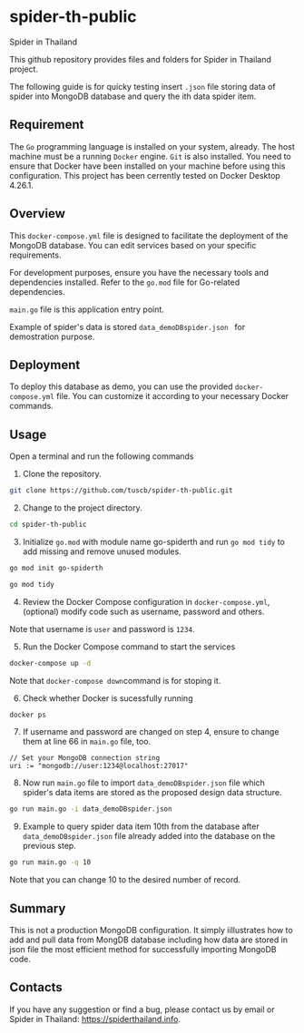 # spider-th-public
Spider in Thailand

This github repository provides files and folders for Spider in Thailand project.

The following guide is for quicky testing insert `.json` file storing data of spider into MongoDB database and query the ith data spider item.


## Requirement
The `Go` programming language is installed on your system, already.
The host machine must be a running `Docker` engine. `Git` is also installed.
You need to ensure that Docker have been installed on your machine before using this configuration.
This project has been cerrently tested on Docker Desktop 4.26.1. 

## Overview
This `docker-compose.yml` file is designed to facilitate the deployment of the MongoDB database. 
You can edit services based on your specific requirements. 

For development purposes, ensure you have the necessary tools and dependencies installed. 
Refer to the `go.mod` file for Go-related dependencies. 

`main.go` file is this application entry point.

Example of spider's data is stored `data_demoDBspider.json ` for demostration purpose.

## Deployment
To deploy this database as demo, you can use the provided `docker-compose.yml` file. 
You can customize it according to your necessary Docker commands.


## Usage
Open a terminal and run the following commands

1. Clone the repository.
```bash
git clone https://github.com/tuscb/spider-th-public.git
```

2. Change to the project directory.
```bash
cd spider-th-public
```

3. Initialize `go.mod` with module name go-spiderth and run `go mod tidy` to add missing and remove unused modules.
```bash
go mod init go-spiderth
```
```bash
go mod tidy
```

4. Review the Docker Compose configuration in `docker-compose.yml`, (optional) modify code such as username, password and others. 

Note that username is `user` and password is `1234`.  

5. Run the Docker Compose command to start the services
```bash
docker-compose up -d
```
Note that `docker-compose down`command is for stoping it.

6. Check whether Docker is sucessfully running
```bash
docker ps
```

7. If  username and password are changed on step 4, ensure to change them at line 66 in `main.go` file, too.
```
// Set your MongoDB connection string
uri := "mongodb://user:1234@localhost:27017"
```

8. Now run `main.go` file to import `data_demoDBspider.json` file which spider's data items are stored as the proposed design data structure. 
```bash
go run main.go -i data_demoDBspider.json 
```

9. Example to query spider data item 10th from the database after `data_demoDBspider.json` file already added into the database on the previous step.
```bash
go run main.go -q 10
```
Note that you can change 10 to the desired number of record.

## Summary
This is not a production MongoDB configuration. It simply iillustrates how to add and pull data from MongDB database including how data are stored in json file the most efficient method for successfully importing MongoDB code.

## Contacts
If you have any suggestion or find a bug, please contact us by email or Spider in Thailand: https://spiderthailand.info.